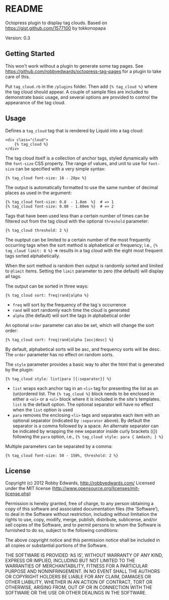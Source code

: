 # README #

Octopress plugin to display tag clouds. Based on https://gist.github.com/1577100 by tokkonopapa

Version: 0.3


## Getting Started #

This won't work without a plugin to generate some tag pages. See https://github.com/robbyedwards/octopress-tag-pages for a plugin to take care of this.

Put `tag_cloud.rb` in the `/plugins` folder. Then add `{% tag_cloud %}` where the tag cloud should appear. A couple of sample files are included to demonstrate basic usage, and several options are provided to control the appearance of the tag cloud.


## Usage #

Defines a `tag_cloud` tag that is rendered by Liquid into a tag cloud:

    <div class="cloud">
        {% tag_cloud %}
    </div>

The tag cloud itself is a collection of anchor tags, styled dynamically with the `font-size` CSS property. The range of values, and unit to use for `font-size` can be specified with a very simple syntax:

    {% tag_cloud font-size: 16 - 28px %}

The output is automatically formatted to use the same number of decimal places as used in the argument:

    {% tag_cloud font-size: 0.8  - 1.8em  %}  # => 1
    {% tag_cloud font-size: 0.80 - 1.80em %}  # => 2

Tags that have been used less than a certain number of times can be filtered out from the tag cloud with the optional `threshold` parameter:

    {% tag_cloud threshold: 2 %}

The ouptput can be limited to a certain number of the most frequently occurring tags when the sort method is alphabetical or frequency; i.e., `{% tag_cloud limit: 8 %}` => results in a tag cloud with the eight most frequent tags sorted alphabetically.

When the sort method is random then output is randomly sorted and limited to `@limit` items. Setting the `limit` parameter to zero (the default) will display all tags.

The output can be sorted in three ways:

    {% tag_cloud sort: freq|rand|alpha %}

- `freq` will sort by the frequency of the tag`s occurrence
- `rand` will sort randomly each time the cloud is generated
- `alpha` (the default) will sort the tags in alphabetical order

An optional `order` parameter can also be set, which will change the sort order:

    {% tag_cloud sort: freq|rand|alpha [asc|desc] %}

By default, alphabetical sorts will be asc, and frequency sorts will be desc. The `order` parameter has no effect on random sorts.

The `style` parameter provides a basic way to alter the html that is generated by the plugin:

    {% tag_cloud style: list|para [{:separator}] %}

- `list` wraps each anchor tag in an `<li>` tag for presenting the list as an (un)ordered list. The `{% tag_cloud %}` block needs to be enclosed in either a `<ol>` or a  `<ul>` block where it is included in the site's templates. `list` is the default option. The optional separator will have no effect when the `list` option is used
- `para` removes the enclosing `<li>` tags and separates each item with an optional separator (indicated by `:separator` above). By default the separator is a comma followed by a space. An alternate separator can be indicated by wrapping the new separator inside curly brackets ({}) following the `para` option, i.e., `{% tag_cloud style: para { &mdash; } %}`

Multiple parameters can be separated by a comma:

    {% tag_cloud font-size: 50 - 150%, threshold: 2 %}


## License #

Copyright (c) 2012 Robby Edwards, http://robbyedwards.com/
Licensed under the MIT license (http://www.opensource.org/licenses/mit-license.php)

Permission is hereby granted, free of charge, to any person obtaining a copy of this software and associated documentation files (the ‘Software’), to deal in the Software without restriction, including without limitation the rights to use, copy, modify, merge, publish, distribute, sublicense, and/or sell copies of the Software, and to permit persons to whom the Software is furnished to do so, subject to the following conditions:

The above copyright notice and this permission notice shall be included in all copies or substantial portions of the Software.

THE SOFTWARE IS PROVIDED ‘AS IS’, WITHOUT WARRANTY OF ANY KIND, EXPRESS OR IMPLIED, INCLUDING BUT NOT LIMITED TO THE WARRANTIES OF MERCHANTABILITY, FITNESS FOR A PARTICULAR PURPOSE AND NONINFRINGEMENT. IN NO EVENT SHALL THE AUTHORS OR COPYRIGHT HOLDERS BE LIABLE FOR ANY CLAIM, DAMAGES OR OTHER LIABILITY, WHETHER IN AN ACTION OF CONTRACT, TORT OR OTHERWISE, ARISING FROM, OUT OF OR IN CONNECTION WITH THE SOFTWARE OR THE USE OR OTHER DEALINGS IN THE SOFTWARE.
